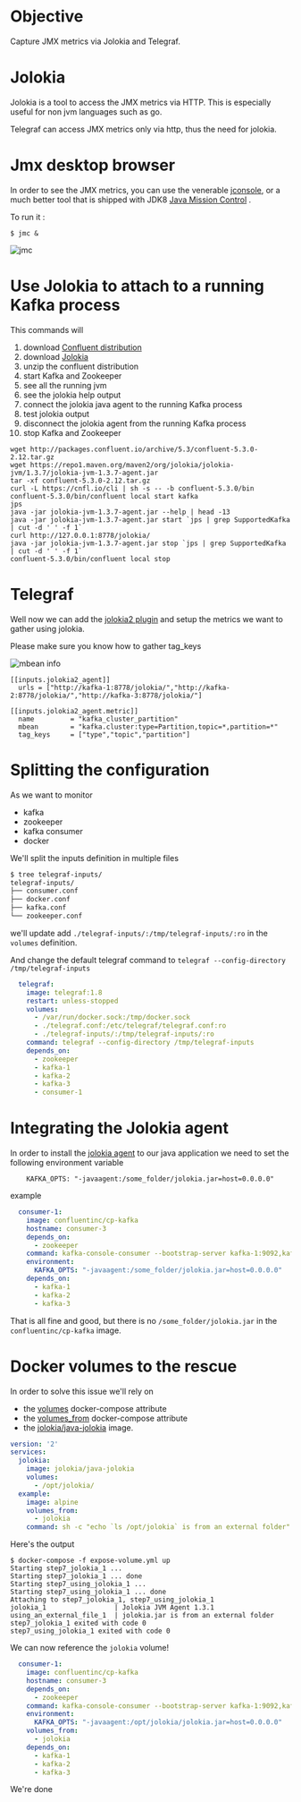 # Objective 

Capture JMX metrics via Jolokia and Telegraf.


# Jolokia 

Jolokia is a tool to access the JMX metrics via HTTP. This is especially useful for non jvm languages such as go.

Telegraf can access JMX metrics only via http, thus the need for jolokia.

# Jmx desktop browser

In order to see the JMX metrics, you can use the venerable [jconsole](https://docs.oracle.com/javase/7/docs/technotes/guides/management/jconsole.html), or a much better tool that is shipped with JDK8 [Java Mission Control](http://www.oracle.com/technetwork/java/javaseproducts/mission-control/java-mission-control-1998576.html) .

To run it :

````
$ jmc &
````

![jmc](images/jmc.png)


# Use Jolokia to attach to a running Kafka process

This commands will 
1. download [Confluent distribution](https://www.confluent.io/download/) 
1. download [Jolokia](https://jolokia.org)
1. unzip the confluent distribution
1. start Kafka and Zookeeper
1. see all the running jvm
1. see the jolokia help output
1. connect the jolokia java agent to the running Kafka process
1. test jolokia output
1. disconnect the jolokia agent from the running Kafka process
1. stop Kafka and Zookeeper

```
wget http://packages.confluent.io/archive/5.3/confluent-5.3.0-2.12.tar.gz
wget https://repo1.maven.org/maven2/org/jolokia/jolokia-jvm/1.3.7/jolokia-jvm-1.3.7-agent.jar
tar -xf confluent-5.3.0-2.12.tar.gz
curl -L https://cnfl.io/cli | sh -s -- -b confluent-5.3.0/bin
confluent-5.3.0/bin/confluent local start kafka
jps
java -jar jolokia-jvm-1.3.7-agent.jar --help | head -13
java -jar jolokia-jvm-1.3.7-agent.jar start `jps | grep SupportedKafka | cut -d ' ' -f 1`
curl http://127.0.0.1:8778/jolokia/ 
java -jar jolokia-jvm-1.3.7-agent.jar stop `jps | grep SupportedKafka | cut -d ' ' -f 1`
confluent-5.3.0/bin/confluent local stop
```

# Telegraf

Well now we can add the [jolokia2 plugin](https://github.com/influxdata/telegraf/tree/master/plugins/inputs/jolokia2) and setup the metrics we want to gather using jolokia.

Please make sure you know how to gather tag_keys

![mbean info](images/mbean-info.png)


```
[[inputs.jolokia2_agent]]
  urls = ["http://kafka-1:8778/jolokia/","http://kafka-2:8778/jolokia/","http://kafka-3:8778/jolokia/"]

[[inputs.jolokia2_agent.metric]]
  name         = "kafka_cluster_partition"
  mbean        = "kafka.cluster:type=Partition,topic=*,partition=*"
  tag_keys     = ["type","topic","partition"]
```


# Splitting the configuration

As we want to monitor

* kafka
* zookeeper
* kafka consumer
* docker

We'll split the inputs definition in multiple files

```sh
$ tree telegraf-inputs/
telegraf-inputs/
├── consumer.conf
├── docker.conf
├── kafka.conf
└── zookeeper.conf
```

we'll update add `./telegraf-inputs/:/tmp/telegraf-inputs/:ro` in the `volumes` definition.

And change the default telegraf command to `telegraf --config-directory /tmp/telegraf-inputs`

```yml
  telegraf:
    image: telegraf:1.8
    restart: unless-stopped
    volumes:
      - /var/run/docker.sock:/tmp/docker.sock
      - ./telegraf.conf:/etc/telegraf/telegraf.conf:ro
      - ./telegraf-inputs/:/tmp/telegraf-inputs/:ro
    command: telegraf --config-directory /tmp/telegraf-inputs
    depends_on:
      - zookeeper
      - kafka-1
      - kafka-2
      - kafka-3
      - consumer-1
```

# Integrating the Jolokia agent

In order to install the [jolokia agent](https://jolokia.org/agent/jvm.html) to our java application we need to set the following environment variable 

```
    KAFKA_OPTS: "-javaagent:/some_folder/jolokia.jar=host=0.0.0.0"
```

example

```yml
  consumer-1:
    image: confluentinc/cp-kafka
    hostname: consumer-3
    depends_on:
      - zookeeper
    command: kafka-console-consumer --bootstrap-server kafka-1:9092,kafka-2:9092,kafka-3:9092 --topic telegraf --from-beginning
    environment:
      KAFKA_OPTS: "-javaagent:/some_folder/jolokia.jar=host=0.0.0.0"
    depends_on:
      - kafka-1
      - kafka-2
      - kafka-3

```

That is all fine and good, but there is no `/some_folder/jolokia.jar` in the `confluentinc/cp-kafka` image.

# Docker volumes to the rescue

In order to solve this issue we'll rely on 
* the [volumes](https://docs.docker.com/compose/compose-file/compose-file-v2/#volumes) docker-compose attribute
* the [volumes_from](https://docs.docker.com/compose/compose-file/compose-file-v2/#volumes_from) docker-compose attribute
* the [jolokia/java-jolokia](https://hub.docker.com/r/jolokia/java-jolokia/) image.


```yml
version: '2'
services:
  jolokia:
    image: jolokia/java-jolokia
    volumes:
      - /opt/jolokia/
  example:
    image: alpine
    volumes_from: 
      - jolokia
    command: sh -c "echo `ls /opt/jolokia` is from an external folder"

```

Here's the output 

```
$ docker-compose -f expose-volume.yml up
Starting step7_jolokia_1 ...
Starting step7_jolokia_1 ... done
Starting step7_using_jolokia_1 ...
Starting step7_using_jolokia_1 ... done
Attaching to step7_jolokia_1, step7_using_jolokia_1
jolokia_1                 | Jolokia JVM Agent 1.3.1
using_an_external_file_1  | jolokia.jar is from an external folder
step7_jolokia_1 exited with code 0
step7_using_jolokia_1 exited with code 0

```

We can now reference the `jolokia` volume!

```yml
  consumer-1:
    image: confluentinc/cp-kafka
    hostname: consumer-3
    depends_on:
      - zookeeper
    command: kafka-console-consumer --bootstrap-server kafka-1:9092,kafka-2:9092,kafka-3:9092 --topic telegraf --from-beginning
    environment:
      KAFKA_OPTS: "-javaagent:/opt/jolokia/jolokia.jar=host=0.0.0.0"
    volumes_from:
      - jolokia
    depends_on:
      - kafka-1
      - kafka-2
      - kafka-3

```

We're done


